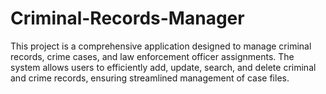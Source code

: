 # Criminal-Records-Manager
This project is a comprehensive application designed to manage criminal records, crime cases, and law enforcement officer assignments. The system allows users to efficiently add, update, search, and delete criminal and crime records, ensuring streamlined management of case files.
